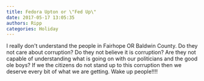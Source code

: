 ```yaml
---
title: Fedora Upton or \"Fed Up\"
date: 2017-05-17 13:05:35
authors: Ripp
categories: Holiday
---
```


 I really don't understand the people in Fairhope OR Baldwin County.  Do they not care about corruption?  Do they not believe it is corruption?  Are they not capable of understanding what is going on with our politicians and the good ole boys?   If we the citizens do not stand up to this corruption then we deserve every bit of what we are getting.  Wake up people!!!!